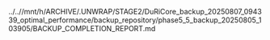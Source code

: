 ../..//mnt/h/ARCHIVE/.UNWRAP/STAGE2/DuRiCore_backup_20250807_094339_optimal_performance/backup_repository/phase5_5_backup_20250805_103905/BACKUP_COMPLETION_REPORT.md
